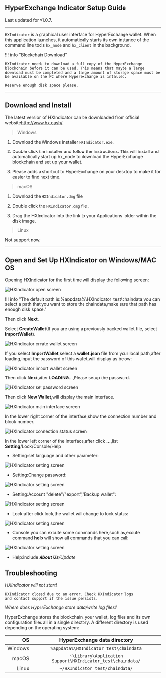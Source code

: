 ## HyperExchange Indicator Setup Guide

Last updated for v1.0.7.

---

`HXIndicator` is a graphical user interface for HyperExchange wallet. When this application launches, it automatically starts its own instance of the command line tools `hx_node` and `hx_client` in the background.

!!! info "Blockchain Download"

	HXIndicator needs to download a full copy of the HyperExchange blockchain before it can be used. This means that maybe a large download must be completed and a large amount of storage space must be be available on the PC where Hyperexchange is intalled.

	Reserve enough disk space please.

---

## Download and Install

The latest version of HXIndicator can be downloaded from official website<http://www.hx.cash/>.

> Windows

1. Download the Windows installer `HXIndicator.exe`.

1. Double click the installer and follow the instructions. This will install and automatically start up hx_node to download the HyperExchange blockchain and set up your wallet.

1. Please adds a shortcut to HyperExchange on your desktop to make it for easier to find next time.

> macOS

1. Download the `HXIndicator.dmg` file.

1. Double click the `HXIndicator.dmg` file .

1. Drag the HXIndicator into the link to your Applications folder within the disk image.

> Linux

Not support now.

---

## Open and Set Up HXIndicator on Windows/MAC OS
Opening HXIndicator for the first time will display the following screen:

![HXIndicator open screen](/img/wallets/hxindicator/indicator-open.png)

!!! info "The default path is:%appdata%\HXIndicator_test\chaindata,you can select a path that you want to store the chaindata,make sure that path has enough disk space."

Then click **Next**.

Select **CreateWallet**(If you are using a previously backed wallet file, select **ImportWallet**).

![HXIndicator create wallet screen](/img/wallets/hxindicator/create-wallet.png)

If you select **ImportWallet**,select a **wallet.json** file from your local path,after loading,input the password of this wallet,will display as below:

![HXIndicator import wallet screen](/img/wallets/hxindicator/import-wallet.png)

Then click **Next**,after **LOADING**...,Please setup the password.

![HXIndicator set password screen](/img/wallets/hxindicator/set-password.png)

Then click **New Wallet**,will display the main interface.

![HXIndicator main interface screen](/img/wallets/hxindicator/main-interface.png)

In the lower right corner of the interface,show the connection number and blcok number.

![HXIndicator connection status screen](/img/wallets/hxindicator/conn-status.png)

In the lower left corner of the interface,after click **...**,list **Setting**/Lock/Console/Help

* Setting:set language and other parameter:

![HXIndicator setting screen](/img/wallets/hxindicator/setting.png)

* Setting:Change password:

![HXIndicator setting screen](/img/wallets/hxindicator/setting-change-password.png)

* Setting:Account "delete"/"export","Backup wallet":

![HXIndicator setting screen](/img/wallets/hxindicator/setting-account.png)

* Lock:after click lock,the wallet will change to lock status:

![HXIndicator setting screen](/img/wallets/hxindicator/lock-status.png)

* Console:you can excute some commands here,such as,excute command **help** will show all commands that you can call:

![HXIndicator setting screen](/img/wallets/hxindicator/console.png)

* Help:include ***About Us**/*Update**

## Troubleshooting

*HXIndicator will not start!*

```
HXIndicator closed due to an error. Check HXIndicator logs
and contact support if the issue persists.
```

*Where does HyperExchange store data/write log files?*

HyperExchange stores the blockchain, your wallet, log files and its own configuration files all in a single directory. A different directory is used depending on the operating system:

| OS      | HyperExchange data directory                   |
| -------:|:-------------------------------------------:|
| Windows | `%appdata%\HXIndicator_test\chaindata`                |
| macOS   | `~\Library\Application Support\HXIndicator_test\chaindata/` |
| Linux   | `~/HXIndicator_test/chaindata/`                     |
